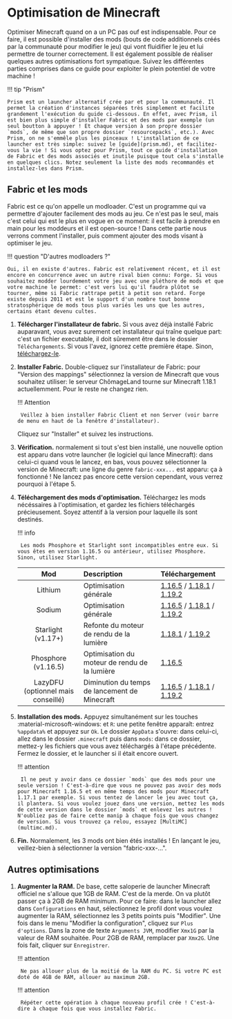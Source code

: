 # Optimisation de Minecraft

Optimiser Minecraft quand on a un PC pas ouf est indispensable. Pour ce faire, il est possible d'installer des mods (bouts de code additionnels créés par la communauté pour modifier le jeu) qui vont fluidifier le jeu et lui permettre de tourner correctement. Il est également possible de réaliser quelques autres optimisations fort sympatique. Suivez les différentes parties comprises dans ce guide pour exploiter le plein potentiel de votre machine !  

!!! tip "Prism"

    Prism est un launcher alternatif crée par et pour la communauté. Il permet la création d'instances séparées très simplement et facilite grandement l'exécution du guide ci-dessous. En effet, avec Prism, il est bien plus simple d'installer Fabric et des mods par exemple (un seul boutton à appuyer ! Et chaque version à son propre dossier `mods`, de même que son propre dossier `resourcepacks`, etc.). Avec Prism, on ne s'emmêle plus les pinceaux ! L'installation de ce launcher est très simple: suivez le [guide](prism.md), et facilitez-vous la vie ! Si vous optez pour Prism, tout ce guide d'installation de Fabric et des mods associés et inutile puisque tout cela s'installe en quelques clics. Notez seulement la liste des mods recommandés et installez-les dans Prism.  

## Fabric et les mods

Fabric est ce qu'on appelle un modloader. C'est un programme qui va permettre d'ajouter facilement des mods au jeu. Ce n'est pas le seul, mais c'est celui qui est le plus en vogue en ce moment: il est facile à prendre en main pour les moddeurs et il est open-source ! Dans cette partie nous verrons comment l'installer, puis comment ajouter des mods visant à optimiser le jeu.

!!! question "D'autres modloaders ?"

    Oui, il en existe d'autres. Fabric est relativement récent, et il est encore en concurrence avec un autre rival bien connu: Forge. Si vous souhaitez modder lourdement votre jeu avec une pléthore de mods et que votre machine le permet: c'est vers lui qu'il faudra plûtot se tourner, même si Fabric rattrape petit à petit son retard. Forge existe depuis 2011 et est le support d'un nombre tout bonne stratosphérique de mods tous plus variés les uns que les autres, certains étant devenu cultes.

1. **Télécharger l'installateur de fabric.** Si vous avez déjà installé Fabric auparavant, vous avez surement cet installateur qui traîne quelque part: c'est un fichier executable, il doit sûrement être dans le dossier `Téléchargements`. Si vous l'avez, ignorez cette première étape. Sinon, [téléchargez-le](https://fabricmc.net/use/).
 
2. **Installer Fabric.** Double-cliquez sur l'installateur de Fabric: pour "Version des mappings" sélectionnez la version de Minecraft que vous souhaitez utiliser: le serveur ChômageLand tourne sur Minecraft 1.18.1 actuellemment. Pour le reste ne changez rien.  

    !!! Attention
        
        Veillez à bien installer Fabric Client et non Server (voir barre de menu en haut de la fenêtre d'installateur).

    Cliquez sur "Installer" et suivez les instructions.  
 
3. **Vérification.** normalement si tout s'est bien installé, une nouvelle option est apparu dans votre launcher (le logiciel qui lance Minecraft): dans celui-ci quand vous le lancez, en bas, vous pouvez sélectionner la version de Minecraft: une ligne du genre `fabric-xxx...` est apparu: ça à fonctionné ! Ne lancez pas encore cette version cependant, vous verrez pourquoi à l'étape 5.
 
4. **Téléchargement des mods d'optimisation.** Téléchargez les mods nécéssaires à l'optimisation, et gardez les fichiers téléchargés précieusement. Soyez attentif à la version pour laquelle ils sont destinés.

    !!! info

        Les mods Phosphore et Starlight sont incompatibles entre eux. Si vous êtes en version 1.16.5 ou antérieur, utilisez Phosphore. Sinon, utilisez Starlight.

    | Mod | Description | Téléchargement |
    |:---:|:------------|:---------------|
    | Lithium | Optimisation générale | [1.16.5](https://modrinth.com/mod/lithium/version/mc1.16.5-0.6.6) / [1.18.1](https://modrinth.com/mod/lithium/version/mc1.18.1-0.7.8) / [1.19.2](https://modrinth.com/mod/lithium/version/mc1.19.2-0.10.0) |
    | Sodium | Optimisation générale | [1.16.5](https://modrinth.com/mod/sodium/version/mc1.16.5-0.2.0) / [1.18.1](https://modrinth.com/mod/sodium/version/mc1.18.1-0.4.0-alpha6) / [1.19.2](https://modrinth.com/mod/sodium/version/mc1.19.2-0.4.4) |
    | Starlight (v1.17+) | Refonte du moteur de rendu de la lumière | [1.18.1](https://modrinth.com/mod/starlight/version/1.0.0%2B1.18.0-1.18.1) / [1.19.2](https://modrinth.com/mod/starlight/version/1.1.1%2B1.19) |
    | Phosphore (v1.16.5) | Optimisation du moteur de rendu de la lumière | [1.16.5](https://modrinth.com/mod/phosphor/version/mc1.16.2-0.8.0) |
    | LazyDFU (optionnel mais conseillé) | Diminution du temps de lancement de Minecraft | [1.16.5](https://modrinth.com/mod/lazydfu/version/0.1.1) / [1.18.1](https://modrinth.com/mod/lazydfu/version/0.1.2) / [1.19.2](https://modrinth.com/mod/lazydfu/version/0.1.3) |
 
5. **Installation des mods.** Appuyez simultanément sur les touches :material-microsoft-windows: et `R`: une petite fenêtre apparaît: entrez `%appdata%` et appuyez sur `Ok`. Le dossier `AppData` s'ouvre: dans celui-ci, allez dans le dossier `.minecraft` puis dans `mods`: dans ce dossier, mettez-y les fichiers que vous avez téléchargés à l'étape précédente. Fermez le dossier, et le launcher si il était encore ouvert.
   
    !!! attention

        Il ne peut y avoir dans ce dossier `mods` que des mods pour une seule version ! C'est-à-dire que vous ne pouvez pas avoir des mods pour Minecraft 1.16.5 et en même temps des mods pour Minecraft 1.17.1 par exemple. Si vous tentez de lancer le jeu avec tout ça, il plantera. Si vous voulez jouez dans une version, mettez les mods de cette version dans le dossier `mods` et enlevez les autres ! N'oubliez pas de faire cette manip à chaque fois que vous changez de version. Si vous trouvez ça relou, essayez [MultiMC](multimc.md).
 
6. **Fin.** Normalement, les 3 mods ont bien étés installés ! En lançant le jeu, veillez-bien à sélectionner la version "fabric-xxx-...".

## Autres optimisations

1. **Augmenter la RAM.** De base, cette saloperie de launcher Minecraft officiel ne s'alloue que 1GB de RAM. C'est de la merde. On va plutôt passer ça à 2GB de RAM minimum. Pour ce faire: dans le launcher allez dans `Configurations` en haut, sélectionnez le profil dont vous voulez augmenter la RAM, sélectionnez les 3 petits points puis "Modifier". Une fois dans le menu "Modifier la configuration", cliquez sur `Plus d'options`. Dans la zone de texte `Arguments JVM`, modifier `Xmx1G` par la valeur de RAM souhaitée. Pour 2GB de RAM,
remplacer par `Xmx2G`. Une fois fait, cliquer sur `Enregistrer`.

    !!! attention

        Ne pas allouer plus de la moitié de la RAM du PC. Si votre PC est doté de 4GB de RAM, allouer au maximum 2GB.
    
    !!! attention

        Répéter cette opération à chaque nouveau profil crée ! C'est-à-dire à chaque fois que vous installez Fabric.
